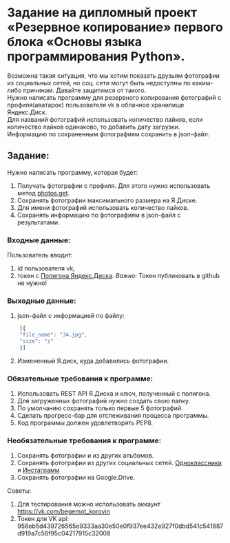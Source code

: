# Задание на дипломный проект «Резервное копирование» первого блока «Основы языка программирования Python».

Возможна такая ситуация, что мы хотим показать друзьям фотографии из социальных сетей, но соц. сети могут быть недоступны по каким-либо причинам. Давайте защитимся от такого.  
Нужно написать программу для резервного копирования фотографий с профиля(аватарок) пользователя vk в облачное хранилище Яндекс.Диск.  
Для названий фотографий использовать количество лайков, если количество лайков одинаково, то добавить дату загрузки.  
Информацию по сохраненным фотографиям сохранить в json-файл.

## Задание:
Нужно написать программу, которая будет:
1. Получать фотографии с профиля. Для этого нужно использовать метод [photos.get](https://vk.com/dev/photos.get).
2. Сохранять фотографии максимального размера на Я.Диске.
3. Для имени фотографий использовать количество лайков. 
4. Сохранять информацию по фотографиям в json-файл с результатами. 

### Входные данные:
Пользователь вводит:
1. id пользователя vk;
2. токен с [Полигона Яндекс.Диска](https://yandex.ru/dev/disk/poligon/).
*Важно:* Токен публиковать в github не нужно!

### Выходные данные:
1. json-файл с информацией по файлу:
```javascript
    [{
    "file_name": "34.jpg",
    "size": "z"
    }]
```
2. Измененный Я.диск, куда добавились фотографии.
​
​
### Обязательные требования к программе:
1. Использовать REST API Я.Диска и ключ, полученный с полигона.
2. Для загруженных фотографий нужно создать свою папку.
3. По умолчанию сохранять только первые 5 фотографий.
4. Сделать прогресс-бар для отслеживания процесса программы.
5. Код программы должен удовлетворять PEP8.
​
### Необязательные требования к программе:
1. Сохранять фотографии и из других альбомов.
2. Сохранять фотографии из других социальных сетей. [Одноклассники](https://apiok.ru/) и [Инстаграмм](https://www.instagram.com/developer/)
3. Сохранять фотографии на Google.Drive.


Советы:
1. Для тестирования можно использовать аккаунт https://vk.com/begemot_korovin
2. Токен для VK api: 958eb5d439726565e9333aa30e50e0f937ee432e927f0dbd541c541887d919a7c56f95c04217915c32008
